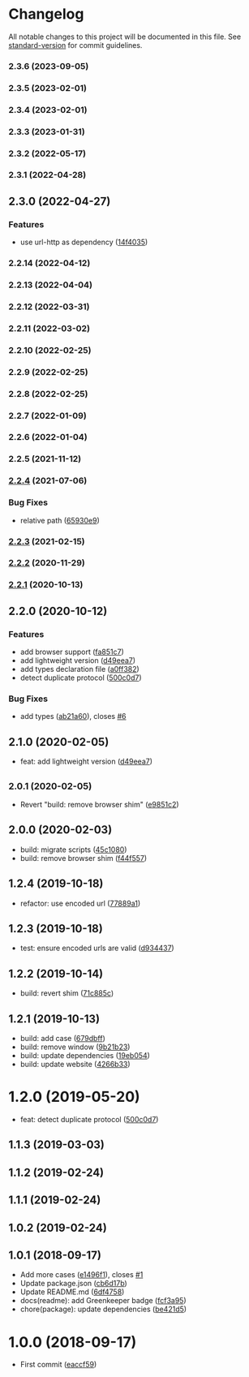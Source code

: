 # Changelog

All notable changes to this project will be documented in this file. See [standard-version](https://github.com/conventional-changelog/standard-version) for commit guidelines.

### 2.3.6 (2023-09-05)

### 2.3.5 (2023-02-01)

### 2.3.4 (2023-02-01)

### 2.3.3 (2023-01-31)

### 2.3.2 (2022-05-17)

### 2.3.1 (2022-04-28)

## 2.3.0 (2022-04-27)


### Features

* use url-http as dependency ([14f4035](https://github.com/Kikobeats/is-url-http/commit/14f40359b81f81008ce40f895456643f723fb9c8))

### 2.2.14 (2022-04-12)

### 2.2.13 (2022-04-04)

### 2.2.12 (2022-03-31)

### 2.2.11 (2022-03-02)

### 2.2.10 (2022-02-25)

### 2.2.9 (2022-02-25)

### 2.2.8 (2022-02-25)

### 2.2.7 (2022-01-09)

### 2.2.6 (2022-01-04)

### 2.2.5 (2021-11-12)

### [2.2.4](https://github.com/Kikobeats/is-url-http/compare/v2.2.3...v2.2.4) (2021-07-06)


### Bug Fixes

* relative path ([65930e9](https://github.com/Kikobeats/is-url-http/commit/65930e9ab5299a8f7b0b59e62fd01dde0d240a76))

### [2.2.3](https://github.com/Kikobeats/is-url-http/compare/v2.2.2...v2.2.3) (2021-02-15)

### [2.2.2](https://github.com/Kikobeats/is-url-http/compare/v2.2.1...v2.2.2) (2020-11-29)

### [2.2.1](https://github.com/Kikobeats/is-url-http/compare/v2.2.0...v2.2.1) (2020-10-13)

## 2.2.0 (2020-10-12)


### Features

* add browser support ([fa851c7](https://github.com/Kikobeats/is-url-http/commit/fa851c7a55de07fa2d710d4685fa83f4f830276d))
* add lightweight version ([d49eea7](https://github.com/Kikobeats/is-url-http/commit/d49eea7512531e98f31f832322a5e64bed8a758d))
* add types declaration file ([a0ff382](https://github.com/Kikobeats/is-url-http/commit/a0ff382c71e129ff7fd3485c6c690f2e390d74ed))
* detect duplicate protocol ([500c0d7](https://github.com/Kikobeats/is-url-http/commit/500c0d7999a0e0242ac3784ecd49046cf5c519cb))


### Bug Fixes

* add types ([ab21a60](https://github.com/Kikobeats/is-url-http/commit/ab21a6081c23eacc2f7eed38bd409ba3d8c6dd5a)), closes [#6](https://github.com/Kikobeats/is-url-http/issues/6)

## 2.1.0 (2020-02-05)

* feat: add lightweight version ([d49eea7](https://github.com/Kikobeats/is-url-http/commit/d49eea7))



## <small>2.0.1 (2020-02-05)</small>

* Revert "build: remove browser shim" ([e9851c2](https://github.com/Kikobeats/is-url-http/commit/e9851c2))



## 2.0.0 (2020-02-03)

* build: migrate scripts ([45c1080](https://github.com/Kikobeats/is-url-http/commit/45c1080))
* build: remove browser shim ([f44f557](https://github.com/Kikobeats/is-url-http/commit/f44f557))



<a name="1.2.4"></a>
## 1.2.4 (2019-10-18)

* refactor: use encoded url ([77889a1](https://github.com/Kikobeats/is-url-http/commit/77889a1))



<a name="1.2.3"></a>
## 1.2.3 (2019-10-18)

* test: ensure encoded urls are valid ([d934437](https://github.com/Kikobeats/is-url-http/commit/d934437))



<a name="1.2.2"></a>
## 1.2.2 (2019-10-14)

* build: revert shim ([71c885c](https://github.com/Kikobeats/is-url-http/commit/71c885c))



<a name="1.2.1"></a>
## 1.2.1 (2019-10-13)

* build: add case ([679dbff](https://github.com/Kikobeats/is-url-http/commit/679dbff))
* build: remove window ([9b21b23](https://github.com/Kikobeats/is-url-http/commit/9b21b23))
* build: update dependencies ([19eb054](https://github.com/Kikobeats/is-url-http/commit/19eb054))
* build: update website ([4266b33](https://github.com/Kikobeats/is-url-http/commit/4266b33))



<a name="1.2.0"></a>
# 1.2.0 (2019-05-20)

* feat: detect duplicate protocol ([500c0d7](https://github.com/Kikobeats/is-url-http/commit/500c0d7))



<a name="1.1.3"></a>
## 1.1.3 (2019-03-03)




<a name="1.1.2"></a>
## 1.1.2 (2019-02-24)




<a name="1.1.1"></a>
## 1.1.1 (2019-02-24)




<a name="1.0.2"></a>
## 1.0.2 (2019-02-24)




<a name="1.0.1"></a>
## 1.0.1 (2018-09-17)

* Add more cases ([e1496f1](https://github.com/Kikobeats/is-url-http/commit/e1496f1)), closes [#1](https://github.com/Kikobeats/is-url-http/issues/1)
* Update package.json ([cb6d17b](https://github.com/Kikobeats/is-url-http/commit/cb6d17b))
* Update README.md ([6df4758](https://github.com/Kikobeats/is-url-http/commit/6df4758))
* docs(readme): add Greenkeeper badge ([fcf3a95](https://github.com/Kikobeats/is-url-http/commit/fcf3a95))
* chore(package): update dependencies ([be421d5](https://github.com/Kikobeats/is-url-http/commit/be421d5))



<a name="1.0.0"></a>
# 1.0.0 (2018-09-17)

* First commit ([eaccf59](https://github.com/Kikobeats/is-url-http/commit/eaccf59))
